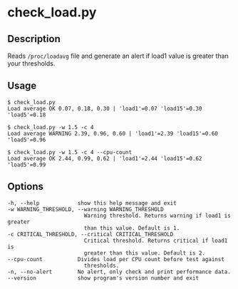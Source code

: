 # check_load.py

## Description

Reads `/proc/loadavg` file and generate an alert if load1 value is greater
than your thresholds.


## Usage

    $ check_load.py
    Load average OK 0.07, 0.18, 0.30 | 'load1'=0.07 'load15'=0.30 'load5'=0.18

    $ check_load.py -w 1.5 -c 4
    Load average WARNING 2.39, 0.96, 0.60 | 'load1'=2.39 'load15'=0.60 'load5'=0.96

    $ check_load.py -w 1.5 -c 4 --cpu-count
    Load average OK 2.44, 0.99, 0.62 | 'load1'=2.44 'load15'=0.62 'load5'=0.99


## Options

	-h, --help            show this help message and exit
	-w WARNING_THRESHOLD, --warning WARNING_THRESHOLD
							Warning threshold. Returns warning if load1 is greater
							than this value. Default is 1.
	-c CRITICAL_THRESHOLD, --critical CRITICAL_THRESHOLD
							Critical threshold. Returns critical if load1 is
							greater than this value. Default is 2.
	--cpu-count           Divides load per CPU count before test against
							thresholds.
	-n, --no-alert        No alert, only check and print performance data.
	--version             show program's version number and exit
